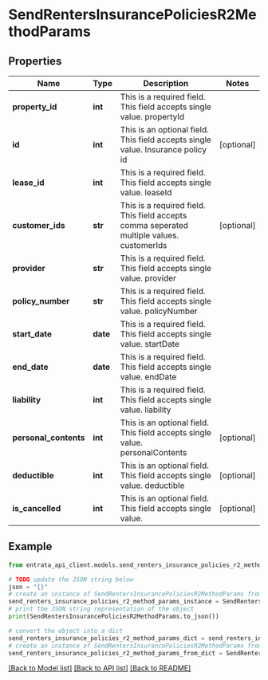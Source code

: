# SendRentersInsurancePoliciesR2MethodParams


## Properties

Name | Type | Description | Notes
------------ | ------------- | ------------- | -------------
**property_id** | **int** | This is a required field. This field accepts single value. propertyId | 
**id** | **int** | This is an optional field. This field accepts single value. Insurance policy id | [optional] 
**lease_id** | **int** | This is a required field. This field accepts single value. leaseId | 
**customer_ids** | **str** | This is a required field. This field accepts comma seperated multiple values. customerIds | [optional] 
**provider** | **str** | This is a required field. This field accepts single value. provider | 
**policy_number** | **str** | This is a required field. This field accepts single value. policyNumber | 
**start_date** | **date** | This is a required field. This field accepts single value. startDate | 
**end_date** | **date** | This is a required field. This field accepts single value. endDate | 
**liability** | **int** | This is a required field. This field accepts single value. liability | 
**personal_contents** | **int** | This is an optional field. This field accepts single value. personalContents | [optional] 
**deductible** | **int** | This is an optional field. This field accepts single value. deductible | [optional] 
**is_cancelled** | **int** | This is an optional field. This field accepts single value. | [optional] 

## Example

```python
from entrata_api_client.models.send_renters_insurance_policies_r2_method_params import SendRentersInsurancePoliciesR2MethodParams

# TODO update the JSON string below
json = "{}"
# create an instance of SendRentersInsurancePoliciesR2MethodParams from a JSON string
send_renters_insurance_policies_r2_method_params_instance = SendRentersInsurancePoliciesR2MethodParams.from_json(json)
# print the JSON string representation of the object
print(SendRentersInsurancePoliciesR2MethodParams.to_json())

# convert the object into a dict
send_renters_insurance_policies_r2_method_params_dict = send_renters_insurance_policies_r2_method_params_instance.to_dict()
# create an instance of SendRentersInsurancePoliciesR2MethodParams from a dict
send_renters_insurance_policies_r2_method_params_from_dict = SendRentersInsurancePoliciesR2MethodParams.from_dict(send_renters_insurance_policies_r2_method_params_dict)
```
[[Back to Model list]](../README.md#documentation-for-models) [[Back to API list]](../README.md#documentation-for-api-endpoints) [[Back to README]](../README.md)


